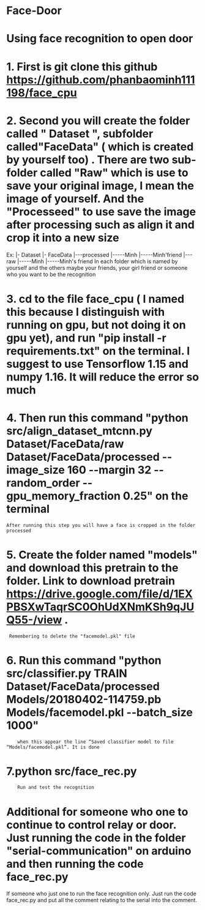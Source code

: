 # Face-Door
# Using face recognition to open door
# 1. First is git clone this github https://github.com/phanbaominh111198/face_cpu
# 2. Second you will create the folder called " Dataset ", subfolder called"FaceData" ( which is created by yourself too) . There are two sub-folder called "Raw" which is use to save your original image, I mean the image of yourself. And the "Processeed" to use save the image after processing such as align it and crop it into a new size
  Ex: |- Dataset
        |- FaceData
          |---processed
             |-----Minh
             |-----Minh'friend
          |---raw
             |-----Minh
             |-----Minh's friend
   In each folder which is named by yourself and the others maybe your friends, your girl friend or someone who you want to be the recognition
 
 # 3. cd to the file face_cpu ( I named this because I distinguish with running on gpu, but not doing it on gpu yet), and run "pip install -r requirements.txt" on the terminal. I suggest to use Tensorflow 1.15 and numpy 1.16. It will reduce the error so much 
 
 # 4. Then run this command "python src/align_dataset_mtcnn.py  Dataset/FaceData/raw Dataset/FaceData/processed --image_size 160 --margin 32  --random_order --gpu_memory_fraction 0.25" on the terminal
    After running this step you will have a face is cropped in the folder processed
 
 # 5. Create the folder named "models" and download this pretrain to the folder. Link to download pretrain https://drive.google.com/file/d/1EXPBSXwTaqrSC0OhUdXNmKSh9qJUQ55-/view .
 	 Remembering to delete the "facemodel.pkl" file
 # 6. Run this command "python src/classifier.py TRAIN Dataset/FaceData/processed Models/20180402-114759.pb Models/facemodel.pkl --batch_size 1000" 
 		when this appear the line “Saved classifier model to file “Models/facemodel.pkl”. It is done 
 # 7.python src/face_rec.py 
 		Run and test the recognition 
 # Additional for someone who one to continue to control relay or door. Just running the code in the folder "serial-communication" on arduino and then running the code face_rec.py
   If someone who just one to run the face recognition only. Just run the code face_rec.py and put all the comment relating to the serial into the comment.
